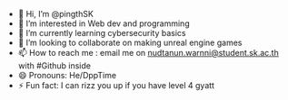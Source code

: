 - 👋 Hi, I’m @pingthSK
- 👀 I’m interested in Web dev and programming
- 🌱 I’m currently learning cybersecurity basics
- 💞️ I’m looking to collaborate on making unreal engine games
- 📫 How to reach me : email me on nudtanun.warnni@student.sk.ac.th with #Github inside
- 😄 Pronouns: He/DppTime
- ⚡ Fun fact: I can rizz you up if you have level 4 gyatt

<!---
pingthSK/pingthSK is a ✨ special ✨ repository because its `README.md` (this file) appears on your GitHub profile.
You can click the Preview link to take a look at your changes.
--->
